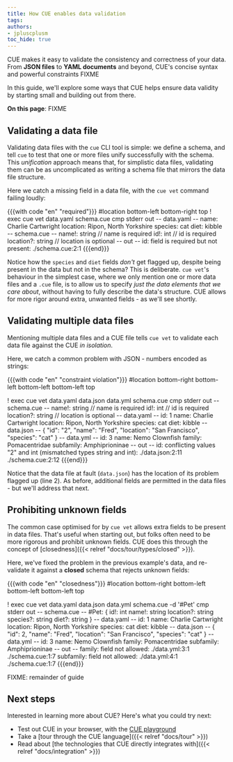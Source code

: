 ```yaml
---
title: How CUE enables data validation
tags:
authors:
- jpluscplusm
toc_hide: true
---
```


CUE makes it easy to validate the consistency and correctness of your data.
From **JSON files** to **YAML documents** and beyond, CUE's concise syntax and
powerful constraints FIXME

In this guide, we'll explore some ways that CUE helps ensure data validity by
starting small and building out from there.

**On this page**: FIXME

## Validating a data file

Validating data files with the `cue` CLI tool is simple: we define a schema,
and tell `cue` to test that one or more files unify successfully with the schema.
This *unification* approach means that, for simplistic data files, validating
them can be as uncomplicated as writing a schema file that mirrors the data
file structure.

Here we catch a missing field in a data file, with the `cue vet` command
failing loudly:

<!-- TODO: roll this missing required field demo into a later, multi-data-file example
  after https://github.com/cue-lang/cue/issues/2520 is addressed. -->

{{{with code "en" "required"}}}
#location bottom-left bottom-right top
! exec cue vet data.yaml schema.cue
cmp stderr out
-- data.yaml --
name: Charlie Cartwright
location: Ripon, North Yorkshire
species: cat
diet: kibble
-- schema.cue --
name!:     string // name is required
id!:       int    // id is required
location?: string // location is optional
-- out --
id: field is required but not present:
    ./schema.cue:2:1
{{{end}}}

Notice how the `species` and `diet` fields *don't* get flagged up, despite
being present in the data but not in the schema?  This is deliberate. `cue vet`'s
behaviour in the simplest case, where we only mention one or more data files
and a `.cue` file, is to allow us to specify *just the data elements that we
care about*, without having to fully describe the data's structure. CUE allows
for more rigor around extra, unwanted fields - as we'll see shortly.

## Validating multiple data files

Mentioning multiple data files and a CUE file tells `cue vet` to validate each
data file against the CUE *in isolation*.

Here, we catch a common problem with JSON - numbers encoded as strings:

{{{with code "en" "constraint violation"}}}
#location bottom-right bottom-left bottom-left bottom-left top

! exec cue vet data.yaml data.json data.yml schema.cue
cmp stderr out
-- schema.cue --
name!:     string // name is required
id!:       int    // id is required
location?: string // location is optional
-- data.yaml --
id: 1
name: Charlie Cartwright
location: Ripon, North Yorkshire
species: cat
diet: kibble
-- data.json --
{
    "id": "2",
    "name": "Fred",
    "location": "San Francisco",
    "species": "cat"
}
-- data.yml --
id: 3
name: Nemo Clownfish
family: Pomacentridae
subfamily: Amphiprioninae
-- out --
id: conflicting values "2" and int (mismatched types string and int):
    ./data.json:2:11
    ./schema.cue:2:12
{{{end}}}

Notice that the data file at fault (`data.json`) has the location of its
problem flagged up (line 2). As before, additional fields are permitted in the
data files - but we'll address that next.

## Prohibiting unknown fields

The common case optimised for by `cue vet` allows extra fields to be present in
data files. That's useful when starting out, but folks often need to be more
rigorous and prohibit unknown fields. CUE does this through the concept of
[closedness]({{< relref "docs/tour/types/closed" >}}).

Here, we've fixed the problem in the previous example's data, and re-validate
it against a **closed** schema that rejects unknown fields:

{{{with code "en" "closedness"}}}
#location bottom-right bottom-left bottom-left bottom-left top

! exec cue vet data.yaml data.json data.yml schema.cue -d '#Pet'
cmp stderr out
-- schema.cue --
#Pet: {
	id!:       int
	name!:     string
	location?: string
	species?:  string
	diet?:     string
}
-- data.yaml --
id: 1
name: Charlie Cartwright
location: Ripon, North Yorkshire
species: cat
diet: kibble
-- data.json --
{
    "id": 2,
    "name": "Fred",
    "location": "San Francisco",
    "species": "cat"
}
-- data.yml --
id: 3
name: Nemo Clownfish
family: Pomacentridae
subfamily: Amphiprioninae
-- out --
family: field not allowed:
    ./data.yml:3:1
    ./schema.cue:1:7
subfamily: field not allowed:
    ./data.yml:4:1
    ./schema.cue:1:7
{{{end}}}

FIXME: remainder of guide

## Next steps

Interested in learning more about CUE? Here's what you could try next:

- Test out CUE in your browser, with the [CUE playground](/play)
- Take a [tour through the CUE language]({{< relref "docs/tour" >}})
- Read about [the technologies that CUE directly integrates with]({{< relref
  "docs/integration" >}})
<!-- TODO: extend list when more docs have landed -->
